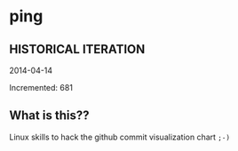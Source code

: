 # ping

## HISTORICAL ITERATION
2014-04-14

Incremented: 681

## What is this?? 
Linux skills to hack the github commit visualization chart `;-)`
